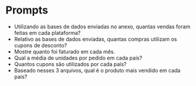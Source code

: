 # Prompts
- Utilizando as bases de dados enviadas no anexo, quantas vendas foram feitas em cada plataforma?
- Relativo as bases de dados enviadas, quantas compras utilizam os cupons de desconto?
- Mostre quanto foi faturado em cada mês.
- Qual a média de unidades por pedido em cada país?
- Quantos cupons são utilizados por cada país?
- Baseado nesses 3 arquivos, qual é o produto mais vendido em cada país?
